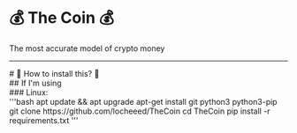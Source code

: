 # 💰 The Coin 💰
The most accurate model of crypto money

<hr/>
# 🤔 How to install this? 🤔 <br>
## If I'm using <br>
### Linux: <br>
'''bash
apt update && apt upgrade
apt-get install git python3 python3-pip
git clone https://github.com/locheeed/TheCoin
cd TheCoin
pip install -r requirements.txt
'''
